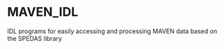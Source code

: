 # MAVEN_IDL
IDL programs for easily accessing and processing MAVEN data based on the SPEDAS library
